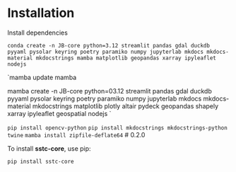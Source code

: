# Installation

Install dependencies

`conda create -n JB-core python=3.12 streamlit pandas gdal duckdb pyyaml pysolar keyring poetry paramiko numpy jupyterlab mkdocs mkdocs-material mkdocstrings mamba matplotlib geopandas xarray ipyleaflet nodejs`

`mamba update mamba

mamba create -n JB-core python=03.12 streamlit pandas gdal duckdb pyyaml pysolar keyring poetry paramiko numpy jupyterlab mkdocs mkdocs-material mkdocstrings matplotlib plotly altair pydeck geopandas shapely xarray ipyleaflet geospatial nodejs 
`

`pip install opencv-python`
`pip install mkdocstrings mkdocstrings-python twine`
`mamba install zipfile-deflate64`    # 0.2.0

To install **sstc-core**, use pip:
```bash
pip install sstc-core
```
